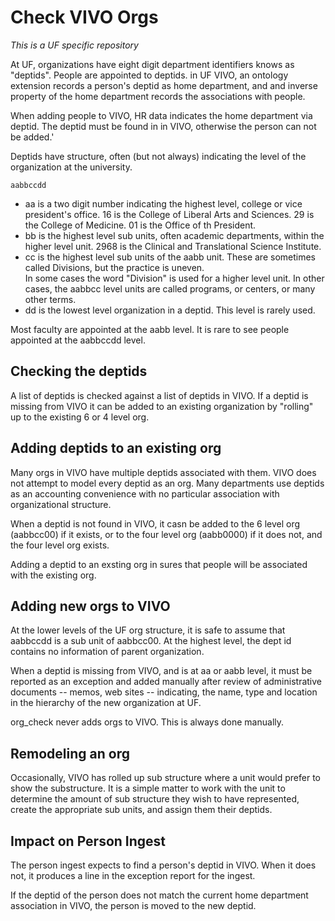 # Check VIVO Orgs

_This is a UF specific repository_

At UF, organizations have eight digit department identifiers knows as "deptids".  People are appointed
to deptids.  in UF VIVO, an ontology extension records a person's deptid as home department, and 
and inverse property of the home department records the associations with people.

When adding people to VIVO, HR data indicates the home department via deptid.  The deptid must be found in
in VIVO, otherwise the person can not be added.'

Deptids have structure, often (but not always) indicating the level of the organization at the university.

    aabbccdd
	
* aa is a two digit number indicating the highest level, college or vice president's office.  16 is the College of 
Liberal Arts and Sciences.  29 is the College of Medicine.  01 is the Office of th President.  
* bb is the highest level sub units, often academic departments, within the higher level unit.  2968 is the Clinical
and Translational Science Institute.
* cc is the highest level sub units of the aabb unit.  These are sometimes called Divisions, but the practice is uneven.  
In some cases the word "Division" is used for a higher level unit.  In other cases, the aabbcc level units are
called programs, or centers, or many other terms.
* dd is the lowest level organization in a deptid.  This level is rarely used.

Most faculty are appointed at the aabb level.  It is rare to see people appointed at the aabbccdd level.

## Checking the deptids

A list of deptids is checked against a list of deptids in VIVO.  If a deptid is missing from VIVO it can be added
to an existing organization by "rolling" up to the existing 6 or 4 level org.  

## Adding deptids to an existing org

Many orgs in VIVO have multiple deptids associated with them.  VIVO does not attempt to model every 
deptid as an org.  Many departments use deptids as an accounting convenience with no particular 
association with organizational structure.

When a deptid is not found in VIVO, it casn be added to the 6 level org (aabbcc00) if it exists, or to
the four level org (aabb0000) if it does not, and the four level org exists.  

Adding a deptid to an exsting org in sures that people will be associated with the existing org.

## Adding new orgs to VIVO

At the lower levels of the UF org structure, it is safe to assume that aabbccdd is a sub unit of aabbcc00.
At the highest level, the dept id contains no information of parent organization. 

When a deptid is missing from VIVO, and is at aa or aabb level, it must be reported as an exception and added
manually after review of administrative documents -- memos, web sites -- indicating, the name, type and
location in the hierarchy of the new organization at UF.

org_check never adds orgs to VIVO.  This is always done manually.

## Remodeling an org

Occasionally, VIVO has rolled up sub structure where a unit would prefer to show the substructure.  It is 
a simple matter 
to work with the unit to determine the amount of sub structure they wish to have represented, create
the appropriate sub units, and assign them their deptids.

## Impact on Person Ingest

The person ingest expects to find a person's deptid in VIVO.  When it does not, it produces a line in the
exception report for the ingest.  

If the deptid of the person does not match the current home department association in VIVO, the person
is moved to the new deptid.


